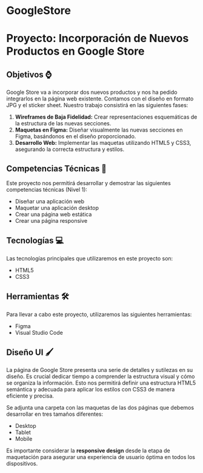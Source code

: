 # GoogleStore
# Proyecto: Incorporación de Nuevos Productos en Google Store

## Objetivos ⌚

Google Store va a incorporar dos nuevos productos y nos ha pedido integrarlos en la página web existente. Contamos con el diseño en formato JPG y el sticker sheet. Nuestro trabajo consistirá en las siguientes fases:

1.  **Wireframes de Baja Fidelidad:** Crear representaciones esquemáticas de la estructura de las nuevas secciones.
2.  **Maquetas en Figma:** Diseñar visualmente las nuevas secciones en Figma, basándonos en el diseño proporcionado.
3.  **Desarrollo Web:** Implementar las maquetas utilizando HTML5 y CSS3, asegurando la correcta estructura y estilos.

## Competencias Técnicas 🔧

Este proyecto nos permitirá desarrollar y demostrar las siguientes competencias técnicas (Nivel 1):

* Diseñar una aplicación web
* Maquetar una aplicación desktop
* Crear una página web estática
* Crear una página responsive

## Tecnologías 💻

Las tecnologías principales que utilizaremos en este proyecto son:

* HTML5
* CSS3

## Herramientas 🛠️

Para llevar a cabo este proyecto, utilizaremos las siguientes herramientas:

* Figma
* Visual Studio Code  

## Diseño UI 🖌️

La página de Google Store presenta una serie de detalles y sutilezas en su diseño. Es crucial dedicar tiempo a comprender la estructura visual y cómo se organiza la información. Esto nos permitirá definir una estructura HTML5 semántica y adecuada para aplicar los estilos con CSS3 de manera eficiente y precisa.

Se adjunta una carpeta con las maquetas de las dos páginas que debemos desarrollar en tres tamaños diferentes:

* Desktop
* Tablet
* Mobile

Es importante considerar la **responsive design** desde la etapa de maquetación para asegurar una experiencia de usuario óptima en todos los dispositivos.



